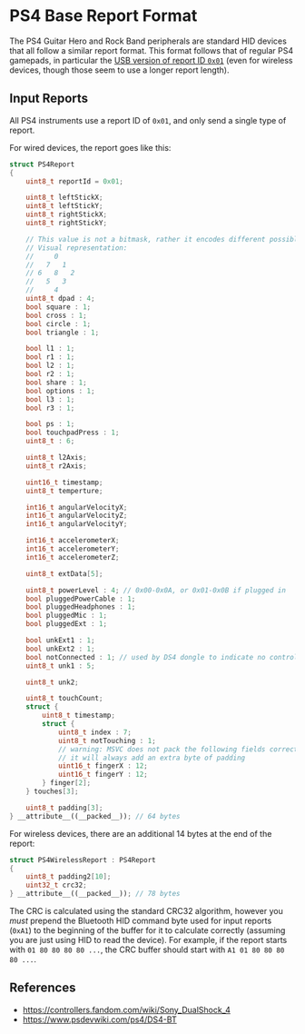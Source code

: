 # PS4 Base Report Format

The PS4 Guitar Hero and Rock Band peripherals are standard HID devices that all follow a similar report format. This format follows that of regular PS4 gamepads, in particular the [USB version of report ID `0x01`](https://controllers.fandom.com/wiki/Sony_DualShock_4#HID_Report_0x01_Input_USB/Dongle) (even for wireless devices, though those seem to use a longer report length).

## Input Reports

All PS4 instruments use a report ID of `0x01`, and only send a single type of report.

For wired devices, the report goes like this:

```cpp
struct PS4Report
{
    uint8_t reportId = 0x01;

    uint8_t leftStickX;
    uint8_t leftStickY;
    uint8_t rightStickX;
    uint8_t rightStickY;

    // This value is not a bitmask, rather it encodes different possible states as individual numbers.
    // Visual representation:
    //     0
    //   7   1
    // 6   8   2
    //   5   3
    //     4
    uint8_t dpad : 4;
    bool square : 1;
    bool cross : 1;
    bool circle : 1;
    bool triangle : 1;

    bool l1 : 1;
    bool r1 : 1;
    bool l2 : 1;
    bool r2 : 1;
    bool share : 1;
    bool options : 1;
    bool l3 : 1;
    bool r3 : 1;

    bool ps : 1;
    bool touchpadPress : 1;
    uint8_t : 6;

    uint8_t l2Axis;
    uint8_t r2Axis;

    uint16_t timestamp;
    uint8_t temperture;

    int16_t angularVelocityX;
    int16_t angularVelocityZ;
    int16_t angularVelocityY;

    int16_t accelerometerX;
    int16_t accelerometerY;
    int16_t accelerometerZ;

    uint8_t extData[5];

    uint8_t powerLevel : 4; // 0x00-0x0A, or 0x01-0x0B if plugged in
    bool pluggedPowerCable : 1;
    bool pluggedHeadphones : 1;
    bool pluggedMic : 1;
    bool pluggedExt : 1;

    bool unkExt1 : 1;
    bool unkExt2 : 1;
    bool notConnected : 1; // used by DS4 dongle to indicate no controller
    uint8_t unk1 : 5;

    uint8_t unk2;

    uint8_t touchCount;
    struct {
        uint8_t timestamp;
        struct {
            uint8_t index : 7;
            uint8_t notTouching : 1;
            // warning: MSVC does not pack the following fields correctly, even with "#include <pshpack1.h>"!
            // it will always add an extra byte of padding
            uint16_t fingerX : 12;
            uint16_t fingerY : 12;
        } finger[2];
    } touches[3];

    uint8_t padding[3];
} __attribute__((__packed__)); // 64 bytes
```

For wireless devices, there are an additional 14 bytes at the end of the report:

```cpp
struct PS4WirelessReport : PS4Report
{
    uint8_t padding2[10];
    uint32_t crc32;
} __attribute__((__packed__)); // 78 bytes
```

The CRC is calculated using the standard CRC32 algorithm, however you *must* prepend the Bluetooth HID command byte used for input reports (`0xA1`) to the beginning of the buffer for it to calculate correctly (assuming you are just using HID to read the device). For example, if the report starts with `01 80 80 80 80 ...`, the CRC buffer should start with `A1 01 80 80 80 80 ...`.

## References

- https://controllers.fandom.com/wiki/Sony_DualShock_4
- https://www.psdevwiki.com/ps4/DS4-BT
